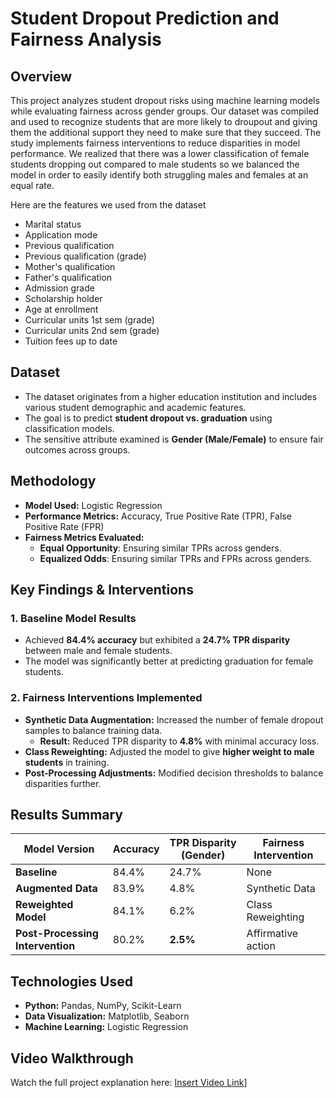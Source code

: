 # **Student Dropout Prediction and Fairness Analysis**

## **Overview**
This project analyzes student dropout risks using machine learning models while evaluating fairness across gender groups. Our dataset was compiled and used to recognize students that are more likely to droupout and giving them the additional support they need to make sure that they succeed. The study implements fairness interventions to reduce disparities in model performance. We realized that there was a lower classification of female students dropping out compared to male students so we balanced the model in order to easily identify both struggling males and females at an equal rate.

Here are the features we used from the dataset
- Marital status
- Application mode
- Previous qualification
- Previous qualification (grade)
- Mother's qualification
- Father's qualification
- Admission grade
- Scholarship holder
- Age at enrollment
- Curricular units 1st sem (grade)
- Curricular units 2nd sem (grade)
- Tuition fees up to date

## **Dataset**
- The dataset originates from a higher education institution and includes various student demographic and academic features.  
- The goal is to predict **student dropout vs. graduation** using classification models.  
- The sensitive attribute examined is **Gender (Male/Female)** to ensure fair outcomes across groups.  

## **Methodology**
- **Model Used:** Logistic Regression  
- **Performance Metrics:** Accuracy, True Positive Rate (TPR), False Positive Rate (FPR)  
- **Fairness Metrics Evaluated:**  
  - **Equal Opportunity**: Ensuring similar TPRs across genders.  
  - **Equalized Odds**: Ensuring similar TPRs and FPRs across genders.  

## **Key Findings & Interventions**
### **1. Baseline Model Results**
- Achieved **84.4% accuracy** but exhibited a **24.7% TPR disparity** between male and female students.  
- The model was significantly better at predicting graduation for female students.  

### **2. Fairness Interventions Implemented**
- **Synthetic Data Augmentation:** Increased the number of female dropout samples to balance training data.  
  - **Result:** Reduced TPR disparity to **4.8%** with minimal accuracy loss.  
- **Class Reweighting:** Adjusted the model to give **higher weight to male students** in training.  
- **Post-Processing Adjustments:** Modified decision thresholds to balance disparities further.  

## **Results Summary**
| Model Version       | Accuracy | TPR Disparity (Gender) | Fairness Intervention  |
|--------------------|----------|-----------------------|----------------------|
| **Baseline**      | 84.4%    | 24.7%                 | None                |
| **Augmented Data** | 83.9%    | 4.8%              | Synthetic Data       |
| **Reweighted Model** | 84.1%    | 6.2%                 | Class Reweighting    |
| **Post-Processing Intervention** | 80.2% | **2.5%** | Affirmative action |

## **Technologies Used**
- **Python:** Pandas, NumPy, Scikit-Learn  
- **Data Visualization:** Matplotlib, Seaborn  
- **Machine Learning:** Logistic Regression  

## **Video Walkthrough**
Watch the full project explanation here: [Insert Video Link](https://drive.google.com/file/d/1Y8KrUE5yAcFxz-9ogdzlZdY7cBoxbE_P/view?usp=sharing)]  
